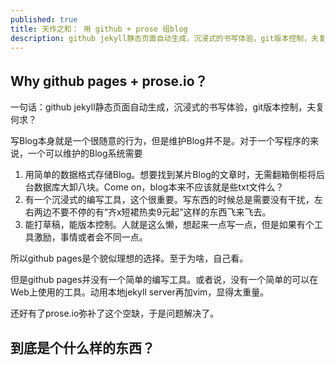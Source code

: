 ```yaml
---
published: true
title: 天作之和： 用 github + prose 组blog
description: github jekyll静态页面自动生成，沉浸式的书写体验，git版本控制，夫复何求？
---
```


## Why github pages + prose.io？
 
一句话：github jekyll静态页面自动生成，沉浸式的书写体验，git版本控制，夫复何求？
 
写Blog本身就是一个很随意的行为，但是维护Blog并不是。对于一个写程序的来说，一个可以维护的Blog系统需要

1. 用简单的数据格式存储Blog。想要找到某片Blog的文章时，无需翻箱倒柜将后台数据库大卸八块。Come on，blog本来不应该就是些txt文件么？
2. 有一个沉浸式的编写工具，这个很重要。写东西的时候总是需要没有干扰，左右两边不要不停的有“齐x短裙热卖9元起”这样的东西飞来飞去。
3. 能打草稿，能版本控制。人就是这么懒，想起来一点写一点，但是如果有个工具激励，事情或者会不同一点。

所以github pages是个貌似理想的选择。至于为啥，自己看。

但是github pages并没有一个简单的编写工具。或者说，没有一个简单的可以在Web上使用的工具。动用本地jekyll server再加vim，显得太重量。

还好有了prose.io弥补了这个空缺，于是问题解决了。

## 到底是个什么样的东西？
